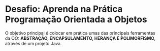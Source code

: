 # Desafio: Aprenda na Prática Programação Orientada a Objetos

O objetivo principal é colocar em prática umas das principais ferramentas da OO: **ABSTRAÇÃO, ENCAPSULAMENTO, HERANÇA E POLIMORFISMO,** através de um projeto Java.